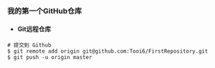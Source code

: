 ### 我的第一个GitHub仓库
- #### Git远程仓库
```
# 提交到 Github
$ git remote add origin git@github.com:Tooi6/FirstRepository.git
$ git push -u origin master
```
